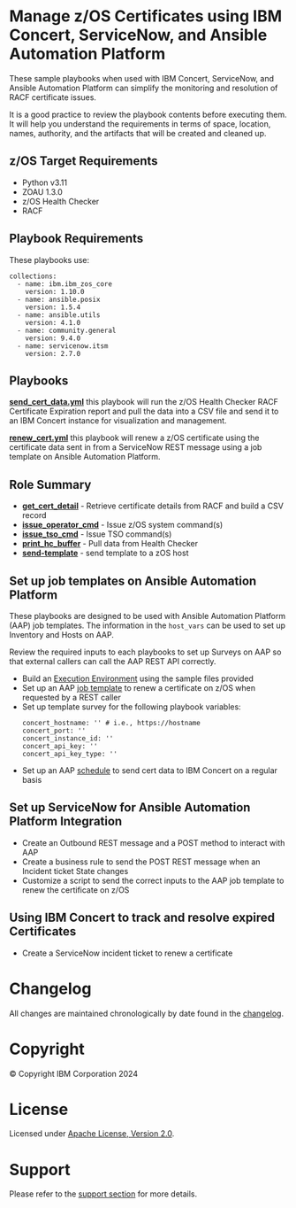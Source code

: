 # Manage z/OS Certificates using IBM Concert, ServiceNow, and Ansible Automation Platform

These sample playbooks when used with IBM Concert, ServiceNow, and Ansible Automation Platform
can simplify the monitoring and resolution of RACF certificate issues.

It is a good practice to review the playbook contents before executing them.
It will help you understand the requirements in terms of space, location, names,
authority, and the artifacts that will be created and cleaned up.

## z/OS Target Requirements
- Python v3.11
- ZOAU 1.3.0
- z/OS Health Checker
- RACF

## Playbook Requirements
These playbooks use:

    collections:
      - name: ibm.ibm_zos_core
        version: 1.10.0
      - name: ansible.posix
        version: 1.5.4
      - name: ansible.utils
        version: 4.1.0
      - name: community.general
        version: 9.4.0
      - name: servicenow.itsm
        version: 2.7.0

## Playbooks
[**send_cert_data.yml**](send_cert_data.yml) this playbook will run the z/OS Health Checker RACF Certificate Expiration report and pull the data into a CSV file and send it to an IBM Concert instance for visualization and management.

[**renew_cert.yml**](renew_cert.yml) this playbook will renew a z/OS certificate using the certificate data sent in from a ServiceNow REST message using a job template on Ansible Automation Platform.

## Role Summary
- [**get_cert_detail**](roles/get_cert_detail/README.md) - Retrieve certificate details from RACF and build a CSV record
- [**issue_operator_cmd**](roles/issue_tso_cmd/README.md) - Issue z/OS system command(s)
- [**issue_tso_cmd**](roles/issue_tso_cmd/README.md) - Issue TSO command(s)
- [**print_hc_buffer**](roles/print_hc_buffer/README.md) - Pull data from Health Checker
- [**send-template**](roles/send-template/README.md) - send template to a zOS host

## Set up job templates on Ansible Automation Platform
These playbooks are designed to be used with Ansible Automation Platform (AAP) job templates. The information in the `host_vars` can be used to set up Inventory and Hosts on AAP.

Review the required inputs to each playbooks to set up Surveys on AAP so that external callers can call the AAP REST API correctly.

- Build an [Execution Environment](execution-environments) using the sample files provided 
- Set up an AAP [job template](https://docs.ansible.com/automation-controller/latest/html/userguide/job_templates.html#create-a-job-template) to renew a certificate on z/OS when requested by a REST caller
- Set up template survey for the following playbook variables:
    ```
    concert_hostname: '' # i.e., https://hostname
    concert_port: ''
    concert_instance_id: ''
    concert_api_key: ''
    concert_api_key_type: ''
    ```
- Set up an AAP [schedule](https://docs.ansible.com/automation-controller/latest/html/userguide/scheduling.html) to send cert data to IBM Concert on a regular basis

## Set up ServiceNow for Ansible Automation Platform Integration
- Create an Outbound REST message and a POST method to interact with AAP
- Create a business rule to send the POST REST message when an Incident ticket State changes
- Customize a script to send the correct inputs to the AAP job template to renew the certificate on z/OS

## Using IBM Concert to track and resolve expired Certificates
- Create a ServiceNow incident ticket to renew a certificate

# Changelog
All changes are maintained chronologically by date found in the
[changelog](changelog.yml).

# Copyright
© Copyright IBM Corporation 2024

# License
Licensed under [Apache License,
Version 2.0](https://opensource.org/licenses/Apache-2.0).

# Support
Please refer to the [support section](../../../README.md#support) for more
details.